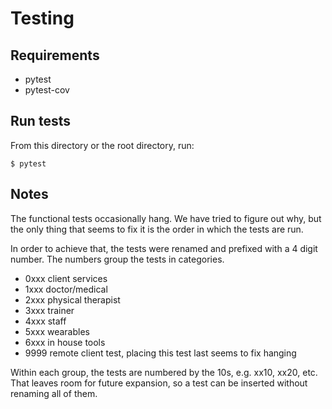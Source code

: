 # Testing

## Requirements

- pytest
- pytest-cov

## Run tests

From this directory or the root directory, run:

```shell
$ pytest
```

## Notes

The functional tests occasionally hang. We have tried to figure out why, but the only thing that seems to fix it is the order in which the tests are run.

In order to achieve that, the tests were renamed and prefixed with a 4 digit number. The numbers group the tests in categories.

- 0xxx client services
- 1xxx doctor/medical
- 2xxx physical therapist
- 3xxx trainer
- 4xxx staff
- 5xxx wearables
- 6xxx in house tools
- 9999 remote client test, placing this test last seems to fix hanging

Within each group, the tests are numbered by the 10s, e.g. xx10, xx20, etc. That leaves room for future expansion, so a test can be inserted without renaming all of them.
